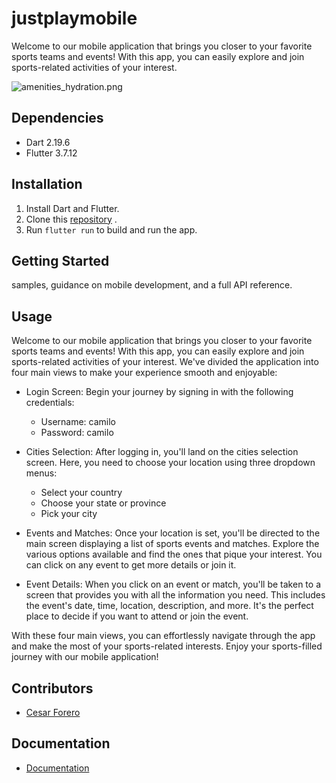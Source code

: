 # justplaymobile

Welcome to our mobile application that brings you closer to your favorite sports teams and events!
With this app, you can easily explore and join sports-related activities of your interest.

![amenities_hydration.png](amenities_hydration.png)

## Dependencies

* Dart 2.19.6
* Flutter 3.7.12

## Installation

1. Install Dart and Flutter.
2. Clone this [repository](https://github.com/cafoga98/justplaymobile.git) .
3. Run `flutter run` to build and run the app.

## Getting Started

samples, guidance on mobile development, and a full API reference.

## Usage
Welcome to our mobile application that brings you closer to your favorite sports teams and events! With this app, you can easily explore and join sports-related activities of your interest. We've divided the application into four main views to make your experience smooth and enjoyable:

- Login Screen: Begin your journey by signing in with the following credentials:

  - Username: camilo
  - Password: camilo

- Cities Selection: After logging in, you'll land on the cities selection screen. Here, you need to choose your location using three dropdown menus:

  - Select your country
  - Choose your state or province
  - Pick your city

- Events and Matches: Once your location is set, you'll be directed to the main screen displaying a list of sports events and matches. Explore the various options available and find the ones that pique your interest. You can click on any event to get more details or join it.

- Event Details: When you click on an event or match, you'll be taken to a screen that provides you with all the information you need. This includes the event's date, time, location, description, and more. It's the perfect place to decide if you want to attend or join the event.

With these four main views, you can effortlessly navigate through the app and make the most of your sports-related interests. Enjoy your sports-filled journey with our mobile application!

## Contributors

* [Cesar Forero](https://github.com/cafoga98)

## Documentation

* [Documentation](https://github.com/cafoga98/justplaymobile/blob/main/README.md)